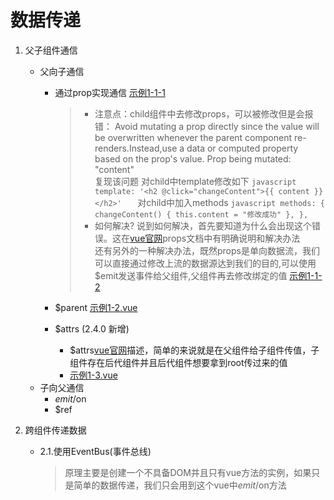# 数据传递

1. 父子组件通信
    * 父向子通信
      + 通过prop实现通信 [示例1-1-1](https://github.com/adairxiao/PersonalSummary)

        > * 注意点：child组件中去修改props，可以被修改但是会报错：
        >   Avoid mutating a prop directly since the value will be overwritten whenever the parent component re-renders.Instead,use a data or computed property based on the prop's value. Prop being mutated: "content"<br>
          > 复现该问题 对child中template修改如下
            ```javascript
            template: '<h2 @click="changeContent">{{ content }}</h2>'  
            ```
          >对child中加入methods
            ```javascript
            methods: {
              changeContent() {
                this.content = "修改成功"
              },
            },
            ```
        >* 如何解决?
        >    说到如何解决，首先要知道为什么会出现这个错误。这在[vue官网](https://cn.vuejs.org/v2/guide/components-props.html)props文档中有明确说明和解决办法<br>
        >    还有另外的一种解决办法，既然props是单向数据流，我们可以直接通过修改上流的数据源达到我们的目的,可以使用$emit发送事件给父组件,父组件再去修改绑定的值 [示例1-1-2](https://cn.vuejs.org/v2/guide/components-props.html)<br>

      + $parent [示例1-2.vue](https://github.com/adairxiao/PersonalSummary)
      + $attrs (2.4.0 新增)
        *  $attrs[vue官网](https://cn.vuejs.org/v2/api/#vm-attrs)描述，简单的来说就是在父组件给子组件传值，子组件存在后代组件并且后代组件想要拿到root传过来的值
        *  [示例1-3.vue](https://github.com/adairxiao/PersonalSummary)
    * 子向父通信
      + $emit/$on
      + $ref 
      
2. 跨组件传递数据
    * 2.1.使用EventBus(事件总线)
      >原理主要是创建一个不具备DOM并且只有vue方法的实例，如果只是简单的数据传递，我们只会用到这个vue中$emit/$on方法